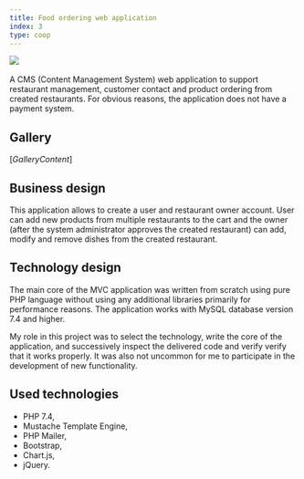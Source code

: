 ```yaml
---
title: Food ordering web application
index: 3
type: coop
---
```


[![](https://img.shields.io/badge/github-808080?style=for-the-badge&logo=github)](https://github.com/milosz08/food-ordering-web-app)
&nbsp;

A CMS (Content Management System) web application to support restaurant management, customer contact and product
ordering from created restaurants. For obvious reasons, the application does not have a payment system.

## Gallery

$[{GalleryContent}]$

## Business design

This application allows to create a user and restaurant owner account. User can add new products from multiple
restaurants to the cart and the owner (after the system administrator approves the created restaurant) can add, modify
and remove dishes from the created restaurant.

## Technology design

The main core of the MVC application was written from scratch using pure PHP language without using any additional
libraries primarily for performance reasons. The application works with MySQL database version 7.4 and higher.

My role in this project was to select the technology, write the core of the application, and successively inspect the
delivered code and verify verify that it works properly. It was also not uncommon for me to participate in the
development of new functionality.

## Used technologies

- PHP 7.4,
- Mustache Template Engine,
- PHP Mailer,
- Bootstrap,
- Chart.js,
- jQuery.
